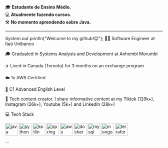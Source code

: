 🎓 **Estudante de Ensino Médio.**  
💻 **Atualmente fazendo cursos.**  
🛠️ **No momento aprendendo sobre Java.**  

---
System.out.println("Welcome to my github!😊");
👨‍💻 Software Engineer at Itaú Unibanco

🎓 Graduated in Systems Analysis and Development at Anhembi Morumbi

✈️ Lived in Canada (Toronto) for 3 months on an exchange program

☁️ 1x AWS Certified

💬 C1 Advanced English Level

🧠 Tech content creator. I share informative content at my Tiktok (129k+), Instagram (26k+), Youtube (5k+) and LinkedIn (28k+)

💻 Tech Stack
<p align="left"> <img src="https://cdn.jsdelivr.net/gh/devicons/devicon/icons/java/java-original.svg" height="40" alt="java" /> <img src="https://cdn.jsdelivr.net/gh/devicons/devicon/icons/python/python-original.svg" height="40" alt="python" /> <img src="https://cdn.jsdelivr.net/gh/devicons/devicon/icons/kotlin/kotlin-original.svg" height="40" alt="kotlin" /> <img src="https://cdn.jsdelivr.net/gh/devicons/devicon/icons/spring/spring-original.svg" height="40" alt="spring" /> <img src="https://cdn.jsdelivr.net/gh/devicons/devicon/icons/aws/aws-original.svg" height="40" alt="aws" /> <img src="https://cdn.jsdelivr.net/gh/devicons/devicon/icons/docker/docker-original.svg" height="40" alt="docker" /> <img src="https://cdn.jsdelivr.net/gh/devicons/devicon/icons/mysql/mysql-original.svg" height="40" alt="mysql" /> <img src="https://cdn.jsdelivr.net/gh/devicons/devicon/icons/mongodb/mongodb-original.svg" height="40" alt="mongodb" /> <img src="https://cdn.jsdelivr.net/gh/devicons/devicon/icons/terraform/terraform-original.svg" height="40" alt="terraform" /> </p> ```
